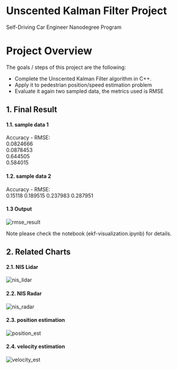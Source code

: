 # Unscented Kalman Filter Project
Self-Driving Car Engineer Nanodegree Program

# Project Overview
The goals / steps of this project are the following:
* Complete the Unscented Kalman Filter algorithm in C++.
* Apply it to pedestrian position/speed estimation problem 
* Evaluate it again two sampled data, the metrics used is RMSE


[//]: # (Image References)
[yaw_angle_est]:(https://cloud.githubusercontent.com/assets/24623272/25064435/73380324-222c-11e7-9fe9-a8ffac8e67bc.png)
[nis_lidar]:(https://cloud.githubusercontent.com/assets/24623272/25064437/733936e0-222c-11e7-9011-44699643fc50.png)
[nis_radar]:(https://cloud.githubusercontent.com/assets/24623272/25064436/7338870e-222c-11e7-9507-069ee1311e09.png)
[position_est]:(https://cloud.githubusercontent.com/assets/24623272/25064439/735b856a-222c-11e7-91b1-3f0c3a0cb1c5.png)
[velocity_est]:(https://cloud.githubusercontent.com/assets/24623272/25064440/736032ae-222c-11e7-957e-e5e2106c159a.png)
[rmse_result]:(https://cloud.githubusercontent.com/assets/24623272/25064479/66c7f864-222d-11e7-9b0d-fcd6f040b12f.JPG)

## 1. Final Result

#### 1.1. sample data 1

Accuracy - RMSE:   
0.0824666  
0.0878453  
0.644505  
0.584015  

#### 1.2. sample data 2   

Accuracy - RMSE:    
0.15118 
0.189515 
0.237983 
0.287951  


#### 1.3 Output
![rmse_result](https://cloud.githubusercontent.com/assets/24623272/25064479/66c7f864-222d-11e7-9b0d-fcd6f040b12f.JPG)

Note please check the notebook (ekf-visualization.ipynb) for details.

## 2. Related Charts

#### 2.1. NIS Lidar
![nis_lidar](https://cloud.githubusercontent.com/assets/24623272/25064437/733936e0-222c-11e7-9011-44699643fc50.png)

#### 2.2. NIS Radar
![nis_radar](https://cloud.githubusercontent.com/assets/24623272/25064436/7338870e-222c-11e7-9507-069ee1311e09.png)

#### 2.3. position estimation 
![position_est](https://cloud.githubusercontent.com/assets/24623272/25064439/735b856a-222c-11e7-91b1-3f0c3a0cb1c5.png)

#### 2.4. velocity estimation 
![velocity_est](https://cloud.githubusercontent.com/assets/24623272/25064440/736032ae-222c-11e7-957e-e5e2106c159a.png)

